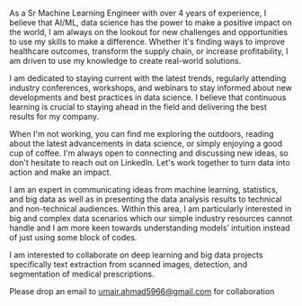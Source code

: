As a Sr Machine Learning Engineer with over 4 years of experience, I believe that AI/ML, data science has the power to make a positive impact on the world, I am always on the lookout for new challenges and opportunities to use my skills to make a difference. Whether it's finding ways to improve healthcare outcomes, transform the supply chain, or increase profitability, I am driven to use my knowledge to create real-world solutions.

I am dedicated to staying current with the latest trends, regularly attending industry conferences, workshops, and webinars to stay informed about new developments and best practices in data science. I believe that continuous learning is crucial to staying ahead in the field and delivering the best results for my company.

When I'm not working, you can find me exploring the outdoors, reading about the latest advancements in data science, or simply enjoying a good cup of coffee. I'm always open to connecting and discussing new ideas, so don't hesitate to reach out on LinkedIn. Let's work together to turn data into action and make an impact.

I am an expert in communicating ideas from machine learning, statistics, and big data as well as in presenting the data analysis results to technical and non-technical audiences. Within this area, I am particularly interested in big and complex data scenarios which our simple industry resources cannot handle and I am more keen towards understanding models’ intuition instead of just using some block of codes.

I am interested to collaborate on deep learning and big data projects specifically text extraction from scanned images, detection, and segmentation of medical prescriptions.

Please drop an email to umair.ahmad5966@gmail.com for collaboration
<!---
umairahmad-ua/umairahmad-ua is a ✨ special ✨ repository because its `README.md` (this file) appears on your GitHub profile.
You can click the Preview link to take a look at your changes.
--->
